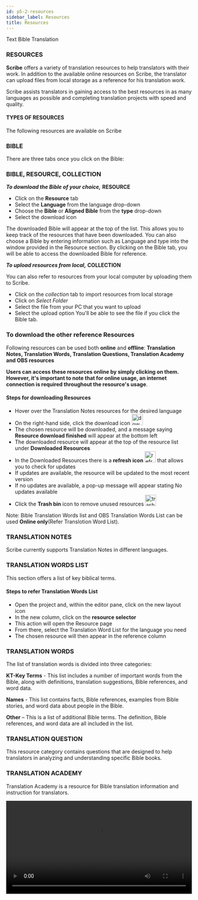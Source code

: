 ```yaml
---
id: p5-2-resources
sidebar_label: Resources
title: Resources
---
```


Text Bible Translation
### RESOURCES ###
**Scribe** offers a variety of translation resources to help translators with their work. In addition to the available online resources on Scribe, the translator can upload files from local storage as a reference for his translation work.

Scribe assists translators in gaining access to the best resources in as many languages as possible and completing translation projects with speed and quality.


#### TYPES OF RESOURCES ####

The following resources are available on Scribe

<h3>BIBLE</h3>

There are three tabs once you click on the Bible:

### BIBLE, RESOURCE, COLLECTION ###

**<i>To download the Bible of your choice,</i>**  **RESOURCE**
- Click on the **Resource** tab
- Select the **Language** from the language drop-down
- Choose the **Bible** or **Aligned Bible** from the **type** drop-down
- Select the download icon

The downloaded Bible will appear at the top of the list. This allows you to keep track of the resources that have been downloaded.
You can also choose a Bible by entering information such as Language and type into the window provided in the Resource section.
By clicking on the Bible tab, you will be able to access the downloaded Bible for reference.     

**<i>To upload resources from local,</i>**  **COLLECTION**

You can also refer to resources from your local computer by uploading them to Scribe.
- Click on the *collection* tab to import resources from local storage
- Click on *Select Folder*
- Select the file from your PC that you want to upload
- Select the upload option
You'll be able to see the file if you click the Bible tab.

### To download the other reference Resources
Following resources can be used both **online** and **offline**: **Translation Notes, Translation Words, Translation Questions, Translation Academy and OBS resources** 

**Users can access these resources online by simply clicking on them. However, it's important to note that for online usage, an internet connection is required throughout the resource's usage**.

#### Steps for downloading Resources
- Hover over the Translation Notes resources for the desired language	
- On the right-hand side, click the download icon <img src="/0.5.3/download.png"  width="30px" alt="download"/>
- The chosen resource will be downloaded, and a message saying **Resource download finished** will appear at the bottom left 	
- The downloaded resource will appear at the top of the resource list under **Downloaded Resources**
- In the Downloaded Resources there is a **refresh icon** <img src="/0.5.3/refreshbutton.png"  width="30px" alt="refresh"/> that allows you to check for updates	
- If updates are available, the resource will be updated to the most recent version	
- If no updates are available, a pop-up message will appear stating No updates available
- Click the **Trash bin** icon to remove unused resources <img src="/0.5.3/trashbin.png"  width="30px" alt="trashbin"/>

Note: Bible Translation Words list and OBS Translation Words List can be used **Online only**(Refer Translotion Word List). 


### TRANSLATION NOTES ###

Scribe currently supports Translation Notes in different languages.

### TRANSLATION WORDS LIST ###
This section offers a list of key biblical terms.
#### Steps to refer Translation Words List
- Open the project and, within the editor pane, click on the new layout icon
- In the new column, click on the **resource selector**
- This action will open the Resource page
- From there, select the Translation Word List for the language you need
- The chosen resource will then appear in the reference column

### TRANSLATION WORDS ###

The list of translation words is divided into three categories:

**KT-Key Terms** - This list includes a number of important words from the Bible, along with definitions, translation suggestions, Bible references, and word data.

**Names** - This list contains facts, Bible references, examples from Bible stories, and word data about people in the Bible.

**Other** – This is a list of additional Bible terms. The definition, Bible references, and word data are all included in the list.

### TRANSLATION QUESTION ###

This resource category contains questions that are designed to help translators in analyzing and understanding specific Bible books.

### TRANSLATION ACADEMY ###

Translation Academy is a resource for Bible translation information and instruction for translators.

<video controls src="/assets/resource-types.mov" width="100%" type="video/mov"/>

##
To import a resource, follow the steps below.


<video controls src="/assets/import-resources.mov" width="100%" type="video/mov"/>

### OPEN BIBLE STORIES (OBS) ###

Open Bible Stories is a collection of key Bible stories available for translation in easy-to-understand text.

There are three tabs once you click on the Open Bible Stories

#### OBS, RESOURCE, COLLECTION 

**<i>To download the Bible story of your choice,</i>** **RESOURCE**

- Click on the *Resource* tab
- Choose the story you want to download
- Select the download icon

The downloaded Bible story will appear at the top of the list. This allows you to keep track of the resources that have been downloaded.
You can also choose a Bible story by entering information such as Language and type into the window provided in the Resource section.
By clicking on the OBS tab, you will be able to access the downloaded Bible story for reference.

**<i>To upload resources from local,</i>** **COLLECTION**

You can also refer to resources from your local computer by uploading them to **Scribe**.

- Click on the *collection* tab to import resources from local storage
- Click on **Select Folder**
- Select the file from your PC that you want to upload
- Select the upload option
You'll be able to see the file if you click the OBS tab.

### OBS TRANSLATION NOTES ###

OBS translation notes provide interpretive information for stories to assist translators with their translation work.
 
### OBS TRANSLATION QUESTIONS ###

These questions allow translators to determine whether the intended meaning is clearly communicated to the audience.

### OBS TRANSLATION WORDS LIST ###

This section offers a list of key biblical terms.
To import a resource, follow the steps below.
<p> </p>
 
<video controls src="/assets/adding-resources.mov" width="100%" type="video/mov"/>
